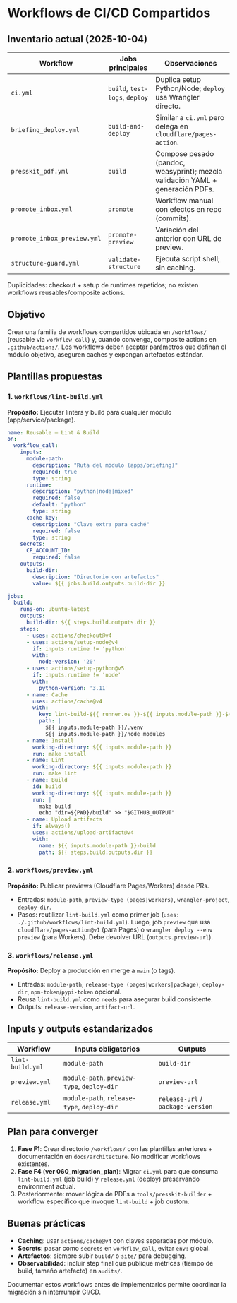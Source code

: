 # Workflows de CI/CD Compartidos

## Inventario actual (2025-10-04)

| Workflow | Jobs principales | Observaciones |
|----------|------------------|---------------|
| `ci.yml` | `build`, `test-logs`, `deploy` | Duplica setup Python/Node; `deploy` usa Wrangler directo. |
| `briefing_deploy.yml` | `build-and-deploy` | Similar a `ci.yml` pero delega en `cloudflare/pages-action`. |
| `presskit_pdf.yml` | `build` | Compose pesado (pandoc, weasyprint); mezcla validación YAML + generación PDFs. |
| `promote_inbox.yml` | `promote` | Workflow manual con efectos en repo (commits). |
| `promote_inbox_preview.yml` | `promote-preview` | Variación del anterior con URL de preview. |
| `structure-guard.yml` | `validate-structure` | Ejecuta script shell; sin caching. |

Duplicidades: checkout + setup de runtimes repetidos; no existen workflows reusables/composite actions.

## Objetivo

Crear una familia de workflows compartidos ubicada en `/workflows/` (reusable via `workflow_call`) y, cuando convenga, composite actions en `.github/actions/`. Los workflows deben aceptar parámetros que definan el módulo objetivo, aseguren caches y expongan artefactos estándar.

## Plantillas propuestas

### 1. `workflows/lint-build.yml`

**Propósito:** Ejecutar linters y build para cualquier módulo (app/service/package).

```yaml
name: Reusable — Lint & Build
on:
  workflow_call:
    inputs:
      module-path:
        description: "Ruta del módulo (apps/briefing)"
        required: true
        type: string
      runtime:
        description: "python|node|mixed"
        required: false
        default: "python"
        type: string
      cache-key:
        description: "Clave extra para caché"
        required: false
        type: string
    secrets:
      CF_ACCOUNT_ID:
        required: false
    outputs:
      build-dir:
        description: "Directorio con artefactos"
        value: ${{ jobs.build.outputs.build-dir }}

jobs:
  build:
    runs-on: ubuntu-latest
    outputs:
      build-dir: ${{ steps.build.outputs.dir }}
    steps:
      - uses: actions/checkout@v4
      - uses: actions/setup-node@v4
        if: inputs.runtime != 'python'
        with:
          node-version: '20'
      - uses: actions/setup-python@v5
        if: inputs.runtime != 'node'
        with:
          python-version: '3.11'
      - name: Cache
        uses: actions/cache@v4
        with:
          key: lint-build-${{ runner.os }}-${{ inputs.module-path }}-${{ inputs.cache-key || 'default' }}
          path: |
            ${{ inputs.module-path }}/.venv
            ${{ inputs.module-path }}/node_modules
      - name: Install
        working-directory: ${{ inputs.module-path }}
        run: make install
      - name: Lint
        working-directory: ${{ inputs.module-path }}
        run: make lint
      - name: Build
        id: build
        working-directory: ${{ inputs.module-path }}
        run: |
          make build
          echo "dir=${PWD}/build" >> "$GITHUB_OUTPUT"
      - name: Upload artifacts
        if: always()
        uses: actions/upload-artifact@v4
        with:
          name: ${{ inputs.module-path }}-build
          path: ${{ steps.build.outputs.dir }}
```

### 2. `workflows/preview.yml`

**Propósito:** Publicar previews (Cloudflare Pages/Workers) desde PRs.

- Entradas: `module-path`, `preview-type (pages|workers)`, `wrangler-project`, `deploy-dir`.
- Pasos: reutilizar `lint-build.yml` como primer job (`uses: ./.github/workflows/lint-build.yml`). Luego, job `preview` que usa `cloudflare/pages-action@v1` (para Pages) o `wrangler deploy --env preview` (para Workers). Debe devolver URL (`outputs.preview-url`).

### 3. `workflows/release.yml`

**Propósito:** Deploy a producción en merge a `main` (o tags).

- Entradas: `module-path`, `release-type (pages|workers|package)`, `deploy-dir`, `npm-token`/`pypi-token` opcional.
- Reusa `lint-build.yml` como `needs` para asegurar build consistente.
- Outputs: `release-version`, `artifact-url`.

## Inputs y outputs estandarizados

| Workflow | Inputs obligatorios | Outputs |
|----------|--------------------|---------|
| `lint-build.yml` | `module-path` | `build-dir` |
| `preview.yml` | `module-path`, `preview-type`, `deploy-dir` | `preview-url` |
| `release.yml` | `module-path`, `release-type`, `deploy-dir` | `release-url` / `package-version` |

## Plan para converger

1. **Fase F1**: Crear directorio `/workflows/` con las plantillas anteriores + documentación en `docs/architecture`. No modificar workflows existentes.
2. **Fase F4 (ver 060_migration_plan)**: Migrar `ci.yml` para que consuma `lint-build.yml` (job build) y `release.yml` (deploy) preservando environment actual.
3. Posteriormente: mover lógica de PDFs a `tools/presskit-builder` + workflow específico que invoque `lint-build` + job custom.

## Buenas prácticas

- **Caching**: usar `actions/cache@v4` con claves separadas por módulo.
- **Secrets**: pasar como `secrets` en `workflow_call`, evitar `env:` global.
- **Artefactos**: siempre subir `build/` o `site/` para debugging.
- **Observabilidad**: incluir step final que publique métricas (tiempo de build, tamaño artefacto) en `audits/`.

Documentar estos workflows antes de implementarlos permite coordinar la migración sin interrumpir CI/CD.
